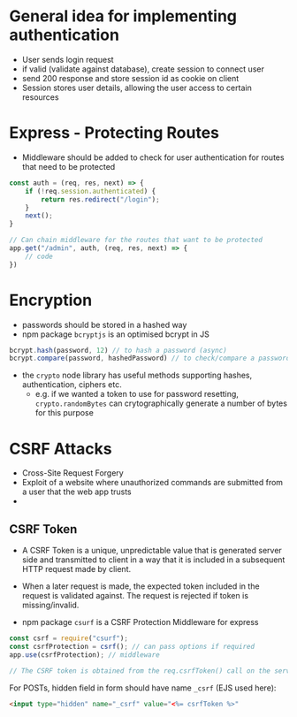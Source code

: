# General idea for implementing authentication

- User sends login request
- if valid (validate against database), create session to connect user
- send 200 response and store session id as cookie on client
- Session stores user details, allowing the user access to certain resources

# Express - Protecting Routes

- Middleware should be added to check for user authentication for routes that need to be protected

```js
const auth = (req, res, next) => {
    if (!req.session.authenticated) {
        return res.redirect("/login");
    }
    next();
}

// Can chain middleware for the routes that want to be protected
app.get("/admin", auth, (req, res, next) => {
    // code
})
```

# Encryption

- passwords should be stored in a hashed way
- npm package `bcryptjs` is an optimised bcrypt in JS
```js
bcrypt.hash(password, 12) // to hash a password (async)
bcrypt.compare(password, hashedPassword) // to check/compare a password (async)
```
- the `crypto` node library has useful methods supporting hashes, authentication, ciphers etc.
    - e.g. if we wanted a token to use for password resetting, `crypto.randomBytes` can crytographically generate a number of bytes for this purpose

# CSRF Attacks

- Cross-Site Request Forgery
- Exploit of a website where unauthorized commands are submitted from a user that the web app trusts
- 

## CSRF Token

- A CSRF Token is a unique, unpredictable value that is generated server side and transmitted to client in a way that it is included in a subsequent HTTP request made by client. 
- When a later request is made, the expected token included in the request is validated against. The request is rejected if token is missing/invalid.

- npm package `csurf` is a CSRF Protection Middleware for express
```js
const csrf = require("csurf");
const csrfProtection = csrf(); // can pass options if required 
app.use(csrfProtection); // middleware

// The CSRF token is obtained from the req.csrfToken() call on the server-side
```
For POSTs, hidden field in form should have name `_csrf` (EJS used here):
```html
<input type="hidden" name="_csrf" value="<%= csrfToken %>"
```